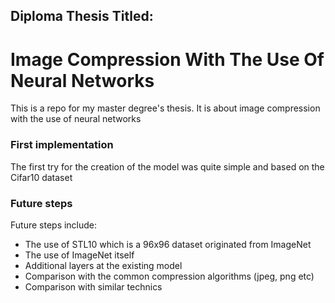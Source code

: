 ## Diploma Thesis Titled:
# Image Compression With The Use Of Neural Networks
This is a repo for my master degree's thesis. It is about image compression with the use of neural networks


### First implementation
The first try for the creation of the model was quite simple and based on the Cifar10 dataset

### Future steps
Future steps include:
- The use of STL10 which is a 96x96 dataset originated from ImageNet
- The use of ImageNet itself
- Additional layers at the existing model
- Comparison with the common compression algorithms (jpeg, png etc)
- Comparison with similar technics